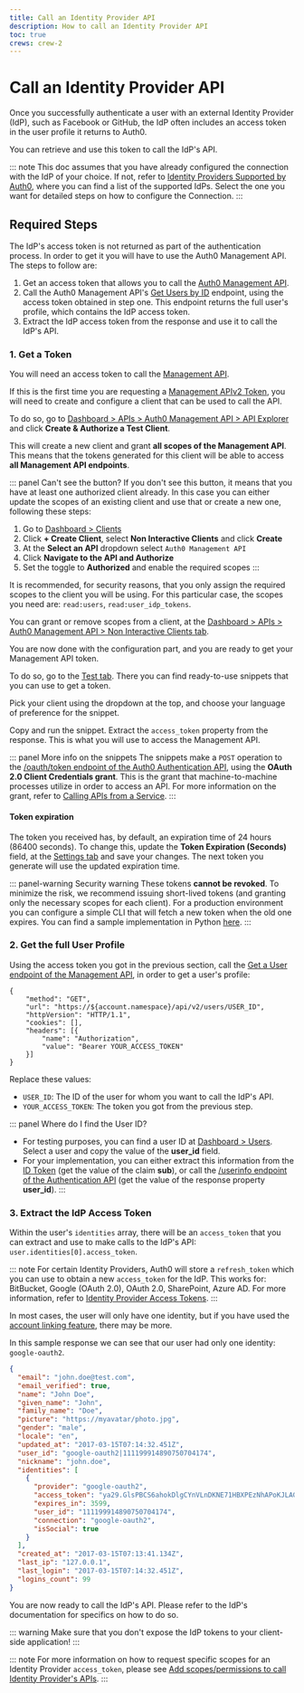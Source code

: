 ```yaml
---
title: Call an Identity Provider API
description: How to call an Identity Provider API
toc: true
crews: crew-2
---
```


# Call an Identity Provider API

Once you successfully authenticate a user with an external Identity Provider (IdP), such as Facebook or GitHub, the IdP often includes an access token in the user profile it returns to Auth0. 

You can retrieve and use this token to call the IdP's API.

::: note
This doc assumes that you have already configured the connection with the IdP of your choice. If not, refer to [Identity Providers Supported by Auth0](/identityproviders), where you can find a list of the supported IdPs. Select the one you want for detailed steps on how to configure the Connection.
:::

## Required Steps

The IdP's access token is not returned as part of the authentication process. In order to get it you will have to use the Auth0 Management API. The steps to follow are:

1. Get an access token that allows you to call the [Auth0 Management API](/api/management/v2).
2. Call the Auth0 Management API's [Get Users by ID](/api/management/v2#!/Users/get_users_by_id) endpoint, using the access token obtained in step one. This endpoint returns the full user's profile, which contains the IdP access token.
3. Extract the IdP access token from the response and use it to call the IdP's API.

### 1. Get a Token

You will need an access token to call the [Management API](/api/management/v2).

If this is the first time you are requesting a [Management APIv2 Token](/api/management/v2/tokens), you will need to create and configure a client that can be used to call the API.

To do so, go to [Dashboard > APIs > Auth0 Management API > API Explorer](${manage_url}/#/apis/management/explorer) and click **Create & Authorize a Test Client**.

This will create a new client and grant **all scopes of the Management API**. This means that the tokens generated for this client will be able to access **all Management API endpoints**.

::: panel Can't see the button?
If you don't see this button, it means that you have at least one authorized client already. In this case you can either update the scopes of an existing client and use that or create a new one, following these steps:
1. Go to [Dashboard > Clients](${manage_url}/#/clients)
2. Click **+ Create Client**, select **Non Interactive Clients** and click **Create**
3. At the **Select an API** dropdown select `Auth0 Management API`
4. Click **Navigate to the API and Authorize**
5. Set the toggle to **Authorized** and enable the required scopes
:::

It is recommended, for security reasons, that you only assign the required scopes to the client you will be using. For this particular case, the scopes you need are: `read:users`, `read:user_idp_tokens`.

You can grant or remove scopes from a client, at the [Dashboard > APIs > Auth0 Management API > Non Interactive Clients tab](${manage_url}/#/apis/management/authorized-clients). 

You are now done with the configuration part, and you are ready to get your Management API token.

To do so, go to the [Test tab](${manage_url}/#/apis/management/test). There you can find ready-to-use snippets that you can use to get a token.

Pick your client using the dropdown at the top, and choose your language of preference for the snippet.

Copy and run the snippet. Extract the `access_token` property from the response. This is what you will use to access the Management API.

::: panel More info on the snippets
The snippets make a `POST` operation to the [/oauth/token endpoint of the Auth0 Authentication API](/api/authentication#client-credentials), using the **OAuth 2.0 Client Credentials grant**. This is the grant that machine-to-machine processes utilize in order to access an API. For more information on the grant, refer to [Calling APIs from a Service](/api-auth/grant/client-credentials).
:::

#### Token expiration

The token you received has, by default, an expiration time of 24 hours (86400 seconds). To change this, update the **Token Expiration (Seconds)** field, at the [Settings tab](${manage_url}/#/apis/management/settings) and save your changes. The next token you generate will use the updated expiration time.

::: panel-warning Security warning
These tokens **cannot be revoked**. To minimize the risk, we recommend issuing short-lived tokens (and granting only the necessary scopes for each client). For a production environment you can configure a simple CLI that will fetch a new token when the old one expires. You can find a sample implementation in Python [here](/api/management/v2/tokens#sample-implementation-python).
:::

### 2. Get the full User Profile

Using the access token you got in the previous section, call the [Get a User endpoint of the Management API](/api/management/v2#!/Users/get_users_by_id), in order to get a user's profile:

```har
{
    "method": "GET",
    "url": "https://${account.namespace}/api/v2/users/USER_ID",
    "httpVersion": "HTTP/1.1",
    "cookies": [],
    "headers": [{
        "name": "Authorization",
        "value": "Bearer YOUR_ACCESS_TOKEN"
    }]
}
```

Replace these values:
- `USER_ID`: The ID of the user for whom you want to call the IdP's API.
- `YOUR_ACCESS_TOKEN`: The token you got from the previous step.

::: panel Where do I find the User ID?
- For testing purposes, you can find a user ID at [Dashboard > Users](${manage_url}/#/users/). Select a user and copy the value of the **user_id** field.
- For your implementation, you can either extract this information from the [ID Token](/tokens/id-token) (get the value of the claim **sub**), or call the [/userinfo endpoint of the Authentication API](/api/authentication#get-user-info) (get the value of the response property **user_id**).
:::


### 3. Extract the IdP Access Token

Within the user's `identities` array, there will be an `access_token` that you can extract and use to make calls to the IdP's API: `user.identities[0].access_token`.

::: note
For certain Identity Providers, Auth0 will store a `refresh_token` which you can use to obtain a new `access_token` for the IdP. This works for: BitBucket, Google (OAuth 2.0), OAuth 2.0, SharePoint, Azure AD. For more information, refer to [Identity Provider Access Tokens](/tokens/idp#renewing-the-token).
:::

In most cases, the user will only have one identity, but if you have used the [account linking feature](/link-accounts), there may be more.

In this sample response we can see that our user had only one identity: `google-oauth2`.

```json
{
  "email": "john.doe@test.com",
  "email_verified": true,
  "name": "John Doe",
  "given_name": "John",
  "family_name": "Doe",
  "picture": "https://myavatar/photo.jpg",
  "gender": "male",
  "locale": "en",
  "updated_at": "2017-03-15T07:14:32.451Z",
  "user_id": "google-oauth2|111199914890750704174",
  "nickname": "john.doe",
  "identities": [
    {
      "provider": "google-oauth2",
      "access_token": "ya29.GlsPBCS6ahokDlgCYnVLnDKNE71HBXPEzNhAPoKJLAGKDSe1De3_xclahNcdZXoU-26hCpa8h6240TV86dtaEQ4ZWoeeZduHDq_yeu9QyQqUr--S9B2CR9YJrLTD",
      "expires_in": 3599,
      "user_id": "111199914890750704174",
      "connection": "google-oauth2",
      "isSocial": true
    }
  ],
  "created_at": "2017-03-15T07:13:41.134Z",
  "last_ip": "127.0.0.1",
  "last_login": "2017-03-15T07:14:32.451Z",
  "logins_count": 99
}
```

You are now ready to call the IdP's API. Please refer to the IdP's documentation for specifics on how to do so.

::: warning
Make sure that you don't expose the IdP tokens to your client-side application!
:::

::: note
For more information on how to request specific scopes for an Identity Provider `access_token`, please see [Add scopes/permissions to call Identity Provider's APIs](/tutorials/adding-scopes-for-an-external-idp).
:::
